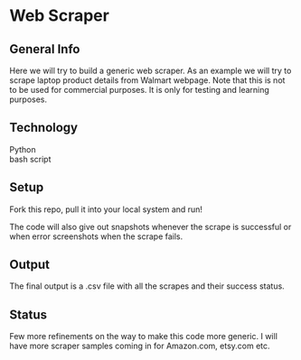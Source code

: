 # Web Scraper
## General Info
Here we will try to build a generic web scraper. As an example
we will try to scrape laptop product details from Walmart webpage.
Note that this is not to be used for commercial purposes. It is only
for testing and learning purposes.

## Technology
Python  
bash script

## Setup 
Fork this repo, pull it into your local system and run! 

The code will also give out snapshots whenever the scrape is 
successful or when error screenshots when the scrape fails.

## Output
The final output is a .csv file with all the scrapes and their
success status.

## Status
Few more refinements on the way to make this code more generic.
I will have more scraper samples coming in for Amazon.com, etsy.com etc.